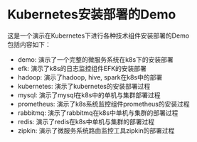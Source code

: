# Kubernetes安装部署的Demo
这是一个演示在Kubernetes下进行各种技术组件安装部署的Demo  
包括内容如下：
* demo: 演示了一个完整的微服务系统在k8s下的安装部署
* efk: 演示了k8s的日志监控组件EFK的安装部署
* hadoop: 演示了hadoop, hive, spark在k8s中的部署
* kubernetes: 演示了kubernetes的安装部署过程
* mysql: 演示了mysql在k8s中的单机与集群部署过程
* prometheus: 演示了k8s系统监控组件prometheus的安装过程
* rabbitmq: 演示了rabbitmq在k8s中单机与集群的部署过程
* redis: 演示了redis在k8s中单机与集群的部署过程
* zipkin: 演示了微服务系统路由监控工具zipkin的部署过程